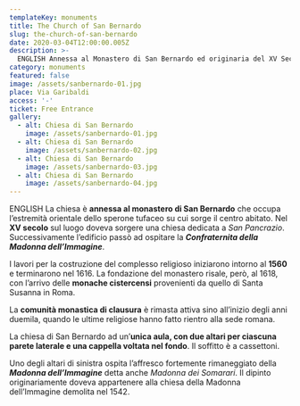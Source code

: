 ```yaml
---
templateKey: monuments
title: The Church of San Bernardo
slug: the-church-of-san-bernardo
date: 2020-03-04T12:00:00.005Z
description: >-
  ENGLISH Annessa al Monastero di San Bernardo ed originaria del XV Secolo ha ospitato prima la Confraternita della Madonna dell'Immagine e dal 1618 le monache cistercensi di clausura.
category: monuments
featured: false
image: /assets/sanbernardo-01.jpg
place: Via Garibaldi
access: '-'
ticket: Free Entrance
gallery:
  - alt: Chiesa di San Bernardo
    image: /assets/sanbernardo-01.jpg
  - alt: Chiesa di San Bernardo
    image: /assets/sanbernardo-02.jpg
  - alt: Chiesa di San Bernardo
    image: /assets/sanbernardo-03.jpg
  - alt: Chiesa di San Bernardo
    image: /assets/sanbernardo-04.jpg
---
```

ENGLISH La chiesa è **annessa al monastero di San Bernardo** che occupa l’estremità orientale dello sperone tufaceo su cui sorge il centro abitato. Nel **XV secolo** sul luogo doveva sorgere una chiesa dedicata a _San Pancrazio_. Successivamente l’edificio passò ad ospitare la _**Confraternita della Madonna dell’Immagine**_.

I lavori per la costruzione del complesso religioso iniziarono intorno al **1560** e terminarono nel 1616. La fondazione del monastero risale, però, al 1618, con l’arrivo delle **monache cistercensi** provenienti da quello di Santa Susanna in Roma.

La **comunità monastica di clausura** è rimasta attiva sino all’inizio degli anni duemila, quando le ultime religiose hanno fatto rientro alla sede romana.

La chiesa di San Bernardo ad un’**unica aula, con due altari per ciascuna parete laterale e una cappella voltata nel fondo**. Il soffitto è a cassettoni.

Uno degli altari di sinistra ospita l’affresco fortemente rimaneggiato della _**Madonna dell’Immagine**_ detta anche _Madonna dei Somarari_. Il dipinto originariamente doveva appartenere alla chiesa della Madonna dell’Immagine demolita nel 1542.